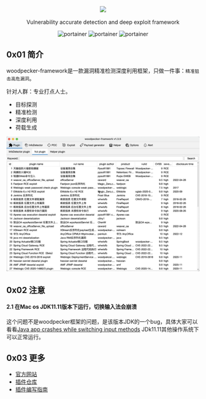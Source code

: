 <p align="center">
  <img src="docs/logo.png" width=300/>
  <div align="center">Vulnerability accurate detection and deep exploit framework</div>
</p>

<p align="center">
  <img title="portainer" src='https://img.shields.io/github/v/release/woodpecker-framework/woodpecker-framework-release' />
  <img title="portainer" src='https://img.shields.io/badge/java-1.8.*-yellow.svg' />
  <img title="portainer" src='https://img.shields.io/badge/license-MIT-red.svg' />
</p>

## 0x01 简介
woodpecker-framework是一款漏洞精准检测深度利用框架，只做一件事：`精准狙击高危漏洞`。

针对人群：专业打点人士。

* 目标探测
* 精准检测
* 深度利用
* 荷载生成

![woodpecker-framework](./docs/woodpecker-framework.png)

## 0x02 注意

#### 2.1 在Mac os JDK11.11版本下运行，切换输入法会崩溃
这个问题不是woodpecker框架的问题，是该版本JDK的一个bug，具体大家可以看看[Java app crashes while switching input methods](https://bugs.openjdk.java.net/browse/JDK-8257242)
JDk11.11其他操作系统下可以正常运行。

## 0x03 更多
* [官方网站](http://woodpecker.gv7.me/)
* [插件仓库](https://github.com/woodpecker-appstore)
* [插件编写指南](https://github.com/woodpecker-appstore/plugin-example)
